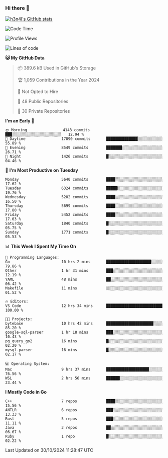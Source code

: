 ### Hi there 👋

[![h3n4l's GitHub stats](https://github-readme-stats.vercel.app/api?username=h3n4l&count_private=true&show_icons=true&theme=radical)](https://github.com/h3n4l/github-readme-stats)

<!--START_SECTION:waka-->
![Code Time](http://img.shields.io/badge/Code%20Time-1%2C995%20hrs%2043%20mins-blue)

![Profile Views](http://img.shields.io/badge/Profile%20Views-0-blue)

![Lines of code](https://img.shields.io/badge/From%20Hello%20World%20I%27ve%20Written-12.4%20million%20lines%20of%20code-blue)

**🐱 My GitHub Data** 

> 📦 389.6 kB Used in GitHub's Storage 
 > 
> 🏆 1,059 Contributions in the Year 2024
 > 
> 🚫 Not Opted to Hire
 > 
> 📜 48 Public Repositories 
 > 
> 🔑 30 Private Repositories 
 > 
**I'm an Early 🐤** 

```text
🌞 Morning                4143 commits        ███░░░░░░░░░░░░░░░░░░░░░░   12.94 % 
🌆 Daytime                17890 commits       ██████████████░░░░░░░░░░░   55.89 % 
🌃 Evening                8549 commits        ███████░░░░░░░░░░░░░░░░░░   26.71 % 
🌙 Night                  1426 commits        █░░░░░░░░░░░░░░░░░░░░░░░░   04.46 % 
```
📅 **I'm Most Productive on Tuesday** 

```text
Monday                   5640 commits        ████░░░░░░░░░░░░░░░░░░░░░   17.62 % 
Tuesday                  6324 commits        █████░░░░░░░░░░░░░░░░░░░░   19.76 % 
Wednesday                5282 commits        ████░░░░░░░░░░░░░░░░░░░░░   16.50 % 
Thursday                 5699 commits        ████░░░░░░░░░░░░░░░░░░░░░   17.80 % 
Friday                   5452 commits        ████░░░░░░░░░░░░░░░░░░░░░   17.03 % 
Saturday                 1840 commits        █░░░░░░░░░░░░░░░░░░░░░░░░   05.75 % 
Sunday                   1771 commits        █░░░░░░░░░░░░░░░░░░░░░░░░   05.53 % 
```


📊 **This Week I Spent My Time On** 

```text
💬 Programming Languages: 
Go                       10 hrs 2 mins       ████████████████████░░░░░   79.86 % 
Other                    1 hr 31 mins        ███░░░░░░░░░░░░░░░░░░░░░░   12.19 % 
YAML                     48 mins             ██░░░░░░░░░░░░░░░░░░░░░░░   06.42 % 
Makefile                 11 mins             ░░░░░░░░░░░░░░░░░░░░░░░░░   01.52 % 

🔥 Editors: 
VS Code                  12 hrs 34 mins      █████████████████████████   100.00 % 

🐱‍💻 Projects: 
bytebase                 10 hrs 42 mins      █████████████████████░░░░   85.20 % 
google-sql-parser        1 hr 18 mins        ███░░░░░░░░░░░░░░░░░░░░░░   10.43 % 
pg_query_go2             16 mins             █░░░░░░░░░░░░░░░░░░░░░░░░   02.20 % 
mysql-parser             16 mins             █░░░░░░░░░░░░░░░░░░░░░░░░   02.17 % 

💻 Operating System: 
Mac                      9 hrs 37 mins       ███████████████████░░░░░░   76.56 % 
WSL                      2 hrs 56 mins       ██████░░░░░░░░░░░░░░░░░░░   23.44 % 
```

**I Mostly Code in Go** 

```text
C++                      7 repos             ████░░░░░░░░░░░░░░░░░░░░░   15.56 % 
ANTLR                    6 repos             ███░░░░░░░░░░░░░░░░░░░░░░   13.33 % 
Rust                     5 repos             ███░░░░░░░░░░░░░░░░░░░░░░   11.11 % 
Java                     3 repos             ██░░░░░░░░░░░░░░░░░░░░░░░   06.67 % 
Ruby                     1 repo              █░░░░░░░░░░░░░░░░░░░░░░░░   02.22 % 
```




 Last Updated on 30/10/2024 11:28:47 UTC
<!--END_SECTION:waka-->

